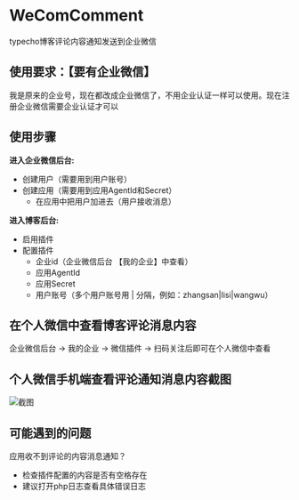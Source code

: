 # WeComComment
typecho博客评论内容通知发送到企业微信

## 使用要求：【要有企业微信】
我是原来的企业号，现在都改成企业微信了，不用企业认证一样可以使用。现在注册企业微信需要企业认证才可以

## 使用步骤
**进入企业微信后台:**
+ 创建用户（需要用到用户账号）
+ 创建应用（需要用到应用AgentId和Secret）
  + 在应用中把用户加进去（用户接收消息）

**进入博客后台:**
+ 启用插件
+ 配置插件
  + 企业id（企业微信后台 【我的企业】中查看）
  + 应用AgentId
  + 应用Secret
  + 用户账号（多个用户账号用 | 分隔，例如：zhangsan|lisi|wangwu）  

## 在个人微信中查看博客评论消息内容
企业微信后台 -> 我的企业 -> 微信插件 -> 扫码关注后即可在个人微信中查看

## 个人微信手机端查看评论通知消息内容截图
![截图](https://me.jinchuang.org/usr/uploads/2025/02/2814378163.jpg)

## 可能遇到的问题
应用收不到评论的内容消息通知？
  + 检查插件配置的内容是否有空格存在
  + 建议打开php日志查看具体错误日志
